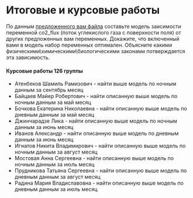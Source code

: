 Итоговые и курсовые работы
==============================

По данным [предложенного вам файла](http://ecologymodeling.github.io/eddypro.csv) составьте модель заисимости переменной co2_flux (поток углекислого газа с поверхности поля) от других предложенных вам переменных. Докажите, что включенный вами в модель набор переменных оптимален. Объясните какими физическими\химическими\биологическими законами потверждается эта зависимость.


#### Курсовые работы 126 группы

* Атенбеков Шамиль Рамизович - найти выше модель по ночным данным за сентябрь месяц
* Байцаев Майер Робертович - найти описанную выше модель по ночным данным за май месяц
* Бочкова Екатерина Николаевна - найти описанную выше модель по дневным данным за май месяц
* Джинчарадзе Лика - найти описанную выше модель по ночным данным за июнь месяц
* Иванов Александр - найти описанную выше модель по дневным данным за июнь месяц
* Игнатов Никита Владимирович -  найти описанную выше модель по ночным данным за август месяц
* Мостовая Анна Сергеевна - найти описанную выше модель по ночным данным за июль месяц
* Прудникова Татьяна Сергеевна - найти описанную выше модель по дневным данным за август месяц
* Радина Мария Владиславовна - найти описанную выше модель по дневным данным за июль месяц
